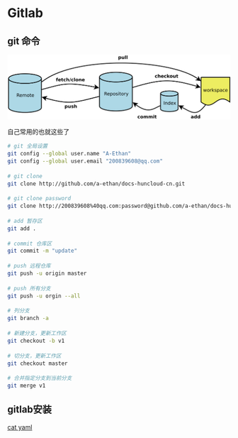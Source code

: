 # Gitlab

## git 命令

![](./images/bg2015120901.png)

自己常用的也就这些了

```bash
# git 全局设置
git config --global user.name "A-Ethan"
git config --global user.email "200839608@qq.com"

# git clone
git clone http://github.com/a-ethan/docs-huncloud-cn.git

# git clone password
git clone http://200839608%40qq.com:password@github.com/a-ethan/docs-huncloud-cn.git

# add 暂存区
git add .

# commit 仓库区
git commit -m "update"

# push 远程仓库
git push -u origin master

# push 所有分支
git push -u orgin --all

# 列分支
git branch -a

# 新建分支，更新工作区
git checkout -b v1

# 切分支，更新工作区
git checkout master

# 合并指定分支到当前分支
git merge v1
```

## gitlab安装

[cat yaml](./../yaml/gitlab.yaml)